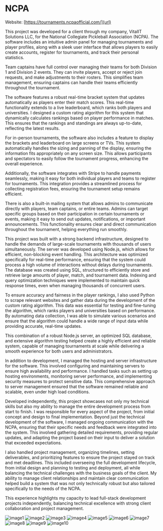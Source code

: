 # NCPA

Website: [https://tournaments.ncpaofficial.com/](url)

This project was developed for a client through my company, VitalIT Solutions LLC, for the National Collegiate Pickleball Association (NCPA). The software includes an intuitive admin panel for managing tournaments and player profiles, along with a sleek user interface that allows players to easily create accounts, register for tournaments, and track their personal statistics.

Team captains have full control over managing their teams for both Division 1 and Division 2 events. They can invite players, accept or reject join requests, and make adjustments to their rosters. This simplifies team management, ensuring captains can handle their teams efficiently throughout the tournament.

The software features a robust real-time bracket system that updates automatically as players enter their match scores. This real-time functionality extends to a live leaderboard, which ranks both players and universities. I designed a custom rating algorithm for this system that dynamically calculates rankings based on player performance in matches. This ensures that the rankings and standings are always up-to-date, reflecting the latest results.

For in-person tournaments, the software also includes a feature to display the brackets and leaderboard on large screens or TVs. This system automatically handles the sizing and panning of the display, ensuring the information fits appropriately on any screen size. This allows participants and spectators to easily follow the tournament progress, enhancing the overall experience.

Additionally, the software integrates with Stripe to handle payments seamlessly, making it easy for both individual players and teams to register for tournaments. This integration provides a streamlined process for collecting registration fees, ensuring the tournament setup remains efficient.

There is also a built-in mailing system that allows admins to communicate directly with players, team captains, or entire teams. Admins can target specific groups based on their participation in certain tournaments or events, making it easy to send out updates, notifications, or important announcements. This functionality ensures clear and direct communication throughout the tournament, helping everything run smoothly.

This project was built with a strong backend infrastructure, designed to handle the demands of large-scale tournaments with thousands of users simultaneously. The server was developed using Node.js, which allows for efficient, non-blocking event handling. This architecture was optimized specifically for real-time performance, ensuring that the system could process a high volume of interactions without delays during tournaments. The database was created using SQL, structured to efficiently store and retrieve large amounts of player, match, and tournament data. Indexing and query optimization techniques were implemented to maintain quick response times, even when managing thousands of concurrent users.

To ensure accuracy and fairness in the player rankings, I also used Python to scrape relevant websites and gather data during the development of the custom rating algorithm. This data was essential for testing and fine-tuning the algorithm, which ranks players and universities based on performance. By automating data collection, I was able to simulate various scenarios and ensure that the algorithm could handle a wide range of input data while providing accurate, real-time updates.

This combination of a robust Node.js server, an optimized SQL database, and extensive algorithm testing helped create a highly efficient and reliable system, capable of managing tournaments at scale while delivering a smooth experience for both users and administrators.

In addition to development, I managed the hosting and server infrastructure for the software. This involved configuring and maintaining servers to ensure high availability and performance. I handled tasks such as setting up hosting environments, monitoring server performance, and implementing security measures to protect sensitive data. This comprehensive approach to server management ensured that the software remained reliable and scalable, even under high load conditions.

Developed independently, this project showcases not only my technical skills but also my ability to manage the entire development process from start to finish. I was responsible for every aspect of the project, from initial concept and design to final implementation. Beyond just the technical development of the software, I managed ongoing communication with the NCPA, ensuring that their specific needs and feedback were integrated into the system. This involved gathering detailed requirements, providing regular updates, and adapting the project based on their input to deliver a solution that exceeded expectations.

I also handled project management, organizing timelines, setting deliverables, and prioritizing features to ensure the project stayed on track and met deadlines. This included overseeing the full development lifecycle, from initial design and planning to testing and deployment, all while balancing the technical challenges with the business goals of the client. My ability to manage client relationships and maintain clear communication helped build a system that was not only technically robust but also tailored specifically to the needs of the NCPA.

This experience highlights my capacity to lead full-stack development projects independently, balancing technical excellence with strong client collaboration and project management.

![image1](images/1.png)
![image2](images/2.png)
![image3](images/3.png)
![image4](images/4.png)
![image5](images/5.png)
![image6](images/6.png)
![image7](images/7.png)
![image8](images/8.png)
![image9](images/9.png)
![image10](images/10.png)





